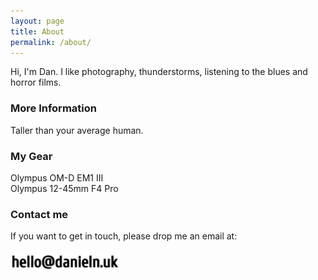 ```yaml
---
layout: page
title: About
permalink: /about/
---
```


Hi, I'm Dan. I like photography, thunderstorms, listening to the blues and horror films.

### More Information

Taller than your average human.

### My Gear
Olympus OM-D EM1 III
<br>
Olympus 12-45mm F4 Pro

### Contact me
<p>If you want to get in touch, please drop me an email at:</p>
<img src="/assets/images/addy.png" alt="email me" height=35 width=175>

